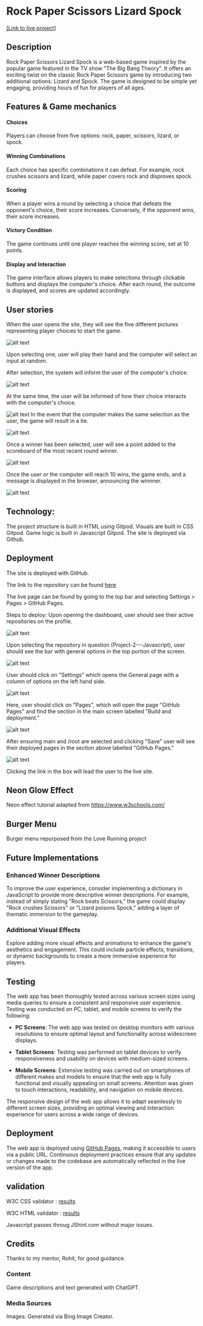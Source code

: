 # Rock Paper Scissors Lizard Spock

[\[Link to live project\]](https://github.com/AndyLang81/Project-2---Javascript)

## Description

Rock Paper Scissors Lizard Spock is a web-based game inspired by the popular game featured in the TV show "The Big Bang Theory". It offers an exciting twist on the classic Rock Paper Scissors game by introducing two additional options: Lizard and Spock. The game is designed to be simple yet engaging, providing hours of fun for players of all ages.

## Features & Game mechanics

#### Choices
Players can choose from five options: rock, paper, scissors, lizard, or spock.

#### Winning Combinations
Each choice has specific combinations it can defeat. For example, rock crushes scissors and lizard, while paper covers rock and disproves spock.

#### Scoring
When a player wins a round by selecting a choice that defeats the opponent's choice, their score increases. Conversely, if the opponent wins, their score increases.

#### Victory Condition
The game continues until one player reaches the winning score, set at 10 points.

#### Display and Interaction
The game interface allows players to make selections through clickable buttons and displays the computer's choice. After each round, the outcome is displayed, and scores are updated accordingly.

## User stories

When the user opens the site, they will see the five different pictures representing player choices to start the game. 

![alt text](assets/images/readme-images/user-selection.png)

Upon selecting one, user will play their hand and the computer will select an input at random.

After selection, the system will inform the user of the computer's choice.

![alt text](assets/images/readme-images/computer-selects.png)

At the same time, the user will be informed of how their choice interacts with the computer's choice. 

![alt text](assets/images/readme-images/computer-selects-non-tie.png)
In the event that the computer makes the same selection as the user, the game will result in a tie. 

![alt text](assets/images/readme-images/result-message.png)

Once a winner has been selected, user will see a point added to the scoreboard of the most recent round winner. 

![alt text](assets/images/readme-images/score-board.png)

Once the user or the computer will reach 10 wins, the game ends, and a message is displayed in the browser, announcing the winnner.

![alt text](assets/images/readme-images/winner-announcement.png)

## Technology:

The project structure is built in HTML using Gitpod.
Visuals are built in CSS Gitpod.
Game logic is built in Javascript Gitpod.
The site is deployed via Github.

## Deployment

The site is deployed with GitHub.

The link to the repository can be found [here](https://andylang81.github.io/Project-2---Javascript/)

The live page can be found by going to the top bar and selecting Settings > Pages > GitHub Pages.

Steps to deploy: Upon opening the dashboard, user should see their active repositories on the profile.

![alt text](assets/images/readme-images/repositories.png)

Upon selecting the repository in question (Project-2---Javascript), user should see the bar with general options in the top portion of the screen. 

![alt text](assets/images/readme-images/optionsbar.png)

User should click on "Settings" which opens the General page with a column of options on the left hand side.

![alt text](assets/images/readme-images/general-column.png)

Here, user should click on "Pages", which will open the page "GitHub Pages" and find the section in the main screen labelled "Build and deployment."

![alt text](assets/images/readme-images/branchdeploy.png)

After ensuring main and /root are selected and clicking "Save" user will see their deployed pages in the section above labelled "GitHub Pages."

![alt text](assets/images/readme-images/livepages.png)

Clicking the link in the box will lead the user to the live site.


## Neon Glow Effect
Neon effect tutorial adapted from https://www.w3schools.com/

## Burger Menu
Burger menu repurposed from the Love Running project

## Future Implementations

### Enhanced Winner Descriptions
To improve the user experience, consider implementing a dictionary in JavaScript to provide more descriptive winner descriptions. For example, instead of simply stating "Rock beats Scissors," the game could display "Rock crushes Scissors" or "Lizard poisons Spock," adding a layer of thematic immersion to the gameplay.

### Additional Visual Effects
Explore adding more visual effects and animations to enhance the game's aesthetics and engagement. This could include particle effects, transitions, or dynamic backgrounds to create a more immersive experience for players.

## Testing

The web app has been thoroughly tested across various screen sizes using media queries to ensure a consistent and responsive user experience. Testing was conducted on PC, tablet, and mobile screens to verify the following:

- **PC Screens**: The web app was tested on desktop monitors with various resolutions to ensure optimal layout and functionality across widescreen displays.
  
- **Tablet Screens**: Testing was performed on tablet devices
to verify responsiveness and usability on devices with medium-sized screens.

- **Mobile Screens**: Extensive testing was carried out on smartphones of different makes and models to ensure that the web app is fully functional and visually appealing on small screens. Attention was given to touch interactions, readability, and navigation on mobile devices.

The responsive design of the web app allows it to adapt seamlessly to different screen sizes, providing an optimal viewing and interaction experience for users across a wide range of devices.

## Deployment

The web app is deployed using [GitHub Pages](https://pages.github.com/), making it accessible to users via a public URL. Continuous deployment practices ensure that any updates or changes made to the codebase are automatically reflected in the live version of the app.

## validation
W3C CSS validator : [results](https://jigsaw.w3.org/css-validator/validator?uri=https%3A%2F%2Fandylang81.github.io%2FProject-2---Javascript%2F&profile=css3svg&usermedium=all&warning=1&vextwarning=&lang=en)

W3C HTML validator : [results](https://validator.w3.org/nu/?doc=https%3A%2F%2Fandylang81.github.io%2FProject-2---Javascript%2F)

Javascript passes throug JShint.com without major issues.

## Credits
Thanks to my mentor, Rohit, for good guidance.

### Content
Game descriptions and text generated with ChatGPT.

### Media Sources

Images: Generated via Bing Image Creator.


